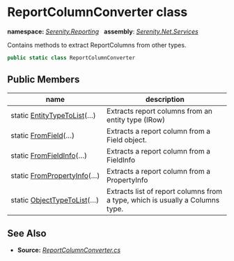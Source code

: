 # ReportColumnConverter class
**namespace:** *[Serenity.Reporting](../README.md#serenity.reporting-namespace)*   **assembly**: *[Serenity.Net.Services](../README.md)*

Contains methods to extract ReportColumns from other types.

```csharp
public static class ReportColumnConverter
```

## Public Members

| name | description |
| --- | --- |
| static [EntityTypeToList](ReportColumnConverter/EntityTypeToList.md)(…) | Extracts report columns from an entity type (IRow) |
| static [FromField](ReportColumnConverter/FromField.md)(…) | Extracts a report column from a Field object. |
| static [FromFieldInfo](ReportColumnConverter/FromFieldInfo.md)(…) | Extracts a report column from a FieldInfo |
| static [FromPropertyInfo](ReportColumnConverter/FromPropertyInfo.md)(…) | Extracts a report column from a PropertyInfo |
| static [ObjectTypeToList](ReportColumnConverter/ObjectTypeToList.md)(…) | Extracts list of report columns from a type, which is usually a Columns type. |

## See Also

* **Source:** *[ReportColumnConverter.cs](https://github.com/serenity-is/Serenity/blob/master/src/Serenity.Net.Services/Reporting/Worksheet/ReportColumnConverter.cs)*